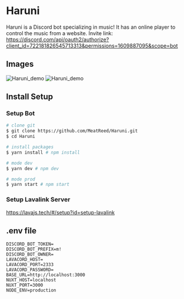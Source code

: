 
# Haruni
Haruni is a Discord bot specializing in music! It has an online player to control the music from a website.
Invite link: https://discord.com/api/oauth2/authorize?client_id=722181826545713313&permissions=1609887095&scope=bot

## Images
![Haruni_demo](https://i.imgur.com/Jq234oB.png)
![Haruni_demo](https://i.imgur.com/TMYPFfp.png)

## Install Setup

### Setup Bot
```bash
# clone git
$ git clone https://github.com/MeatReed/Haruni.git
$ cd Haruni

# install packages
$ yarn install # npm install

# mode dev
$ yarn dev # npm dev

# mode prod
$ yarn start # npm start
```

### Setup Lavalink Server
  https://lavajs.tech/#/setup?id=setup-lavalink

## .env file
```
DISCORD_BOT_TOKEN=
DISCORD_BOT_PREFIX=m!
DISCORD_BOT_OWNER=
LAVACORD_HOST=
LAVACORD_PORT=2333
LAVACORD_PASSWORD=
BASE_URL=http://localhost:3000
NUXT_HOST=localhost
NUXT_PORT=3000
NODE_ENV=production
```
